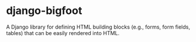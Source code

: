 django-bigfoot
==============

A Django library for defining HTML building blocks (e.g., forms, form fields, tables) that can be easily rendered into HTML.